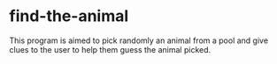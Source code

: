# find-the-animal

This program is aimed to pick randomly an animal from a pool and give clues to the user to help them guess the animal picked.
